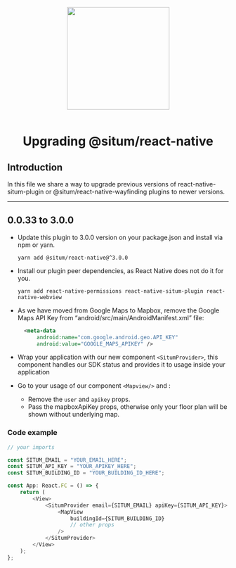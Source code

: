 <p align="center"> <img width="233" src="https://situm.com/wp-content/themes/situm/img/logo-situm.svg" style="margin-bottom:1rem" /> <h1 align="center">Upgrading @situm/react-native</h1> </p>

## Introduction <a name="introduction"></a>

In this file we share a way to upgrade previous versions of react-native-situm-plugin or @situm/react-native-wayfinding plugins to newer versions.

---

## 0.0.33 to 3.0.0 <a name="0.0.33-to-3.0.0"></a>

-   Update this plugin to 3.0.0 version on your package.json and install via npm or yarn.

    `yarn add @situm/react-native@^3.0.0`

-   Install our plugin peer dependencies, as React Native does not do it for you.

    `yarn add react-native-permissions react-native-situm-plugin react-native-webview`

-   As we have moved from Google Maps to Mapbox, remove the Google Maps API Key from “android/src/main/AndroidManifest.xml” file:

    ```xml
      <meta-data
          android:name="com.google.android.geo.API_KEY"
          android:value="GOOGLE_MAPS_APIKEY" />
    ```

-   Wrap your application with our new component `<SitumProvider>`, this component handles our SDK status and provides it to usage inside your application
-   Go to your usage of our component `<Mapview/>` and :

    -   Remove the `user` and `apikey` props.
    -   Pass the mapboxApiKey props, otherwise only your floor plan will be shown without underlying map.


### Code example

```js
// your imports

const SITUM_EMAIL = "YOUR_EMAIL_HERE";
const SITUM_API_KEY = "YOUR_APIKEY_HERE";
const SITUM_BUILDING_ID = "YOUR_BUILDING_ID_HERE";

const App: React.FC = () => {
    return (
        <View>
            <SitumProvider email={SITUM_EMAIL} apiKey={SITUM_API_KEY}>
                <MapView
                    buildingId={SITUM_BUILDING_ID}
                    // other props
                />
            </SitumProvider>
        </View>
    );
};
```
